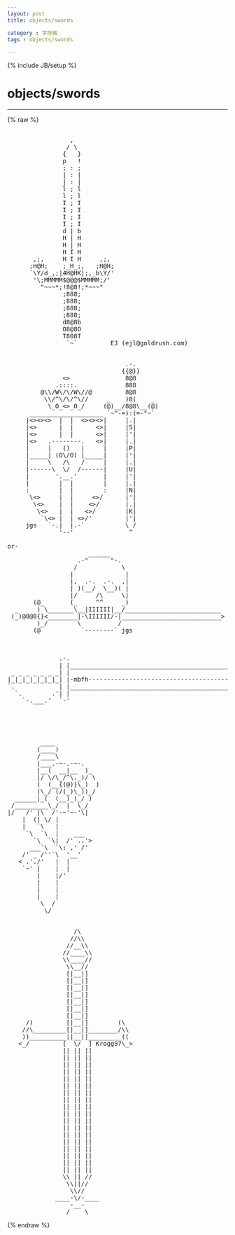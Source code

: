 ```yaml
---
layout: post
title: objects/swords
category : 字符画
tags : objects/swords
---
```

{% include JB/setup %}
# objects/swords
---
{% raw %}
<pre>

                 ,
                / \
               {   }
               p   !
               ; : ;
               | : |
               | : |
               l ; l
               l ; l
               I ; I
               I ; I
               I ; I
               I ; I
               d | b	
               H | H
               H | H
               H I H
       ,;,     H I H     ,;,
      ;H@H;    ;_H_;,   ;H@H;
      `\Y/d_,;|4H@HK|;,_b\Y/&#039;
       &#039;\;MMMMM$@@@$MMMMM;/&#039;
         &quot;~~~*;!8@8!;*~~~&quot;
               ;888;
               ;888;
               ;888;
               ;888;
               d8@8b
               O8@8O
               T808T
                `~` 		EJ (ejl@goldrush.com)


                                .-.
                               {{@}}
               &lt;&gt;               8@8
             .::::.             888
         @\\/W\/\/W\//@         8@8
          \\/^\/\/^\//     _    )8(    _
           \_O_&lt;&gt;_O_/     (@)__/8@8\__(@)
      ____________________ `~&quot;-=):(=-&quot;~`
     |&lt;&gt;&lt;&gt;&lt;&gt;  |  |  &lt;&gt;&lt;&gt;&lt;&gt;|     |.|
     |&lt;&gt;      |  |      &lt;&gt;|     |S|
     |&lt;&gt;      |  |      &lt;&gt;|     |&#039;|
     |&lt;&gt;   .--------.   &lt;&gt;|     |.|
     |     |   ()   |     |     |P|
     |_____| (O\/O) |_____|     |&#039;|
     |     \   /\   /     |     |.|
     |------\  \/  /------|     |U|
     |       &#039;.__.&#039;       |     |&#039;|
     |        |  |        |     |.|
     :        |  |        :     |N|
      \&lt;&gt;     |  |     &lt;&gt;/      |&#039;|
       \&lt;&gt;    |  |    &lt;&gt;/       |.|
        \&lt;&gt;   |  |   &lt;&gt;/        |K|
         `\&lt;&gt; |  | &lt;&gt;/&#039;         |&#039;|
     jgs   `-.|  |.-`           \ /
              &#039;--&#039;               ^

or-
                      ______
                   .-&quot;      &quot;-.
                  /            \
                 |              |
                 |,  .-.  .-.  ,|
                 | )(__/  \__)( |
                 |/     /\     \|
       (@_       (_     ^^     _)
  _     ) \_______\__|IIIIII|__/__________________________
 (_)@8@8{}&lt;________|-\IIIIII/-|___________________________&gt;
        )_/        \          /
       (@           `--------` jgs



              .-.
              | |____________________________________________________
 _ _ _ _ _ _ _| |                                                  .&#039;`.
|_|_|_|_|_|_|_| |-mbfh-------------------------------------------.&#039;****&gt;
`.            | |_______________________________________________.&#039;***.&#039;
  `.        .&#039;| |                                               `**&#039;
    `-.___.&#039;  `-&#039;                                              .&#039;*`.
                                                               `._.&#039; .
                                                               .   .&#039;*`.
                                                             .&#039;*`. `._.&#039;


         ____
        (____)
        /____\
        |___.-~-.-~-.
        |__(  __|__  )_
        |/ \/\_/^\._)/ \
        (  (__{(@)}\_)  )
        |\_/ (/(_)\_))_/
  ______|_(  (__)_)_/ )
 /_________\_/  |  \_/
|/   /&#039; |\  /&#039;-~&#039;~-&#039;\|
    |  (| \/ |
    |   `\   |
     `\  `\  |    ___
       `\  `\|  /&#039; ..&#039;&gt;
      ___`\  `\: ,&#039; /&#039;
    /&#039; _ /&#039;&#039;`\  &#039;__&#039;
   &lt; .&#039;./&#039;   |  |
    `~&#039; |    |  |
        |    |/&#039;
        |    |
        |    |
        |    |
         \  /
          \/


                  /\
                 //\\
                //__\\
               //____\\
               \\____//
                \\__//
                [|__|]
                [|__|]
                [|__|]
                [|__|]
                [|__|]
                [|__|]
                [|__|]
     /)         [|__|]        (\
    //\_________[|__|]________/\\
    ))__________||__||_________((
   &lt;_/         [  \/  ] Krogg97\_&gt;
               || || ||
               || || ||
               || || ||
               || || ||
               || || ||
               || || ||
               || || ||
               || || ||
               || || ||
               || || ||
               || || ||
               || || ||
               || || ||
               || || ||
               || || ||
               || || ||
               || || ||
               || || ||
               \\ || //
                \\||//
                 \\//
             ____-\/-____
                 -__-
                /    \  </pre>
{% endraw %}
